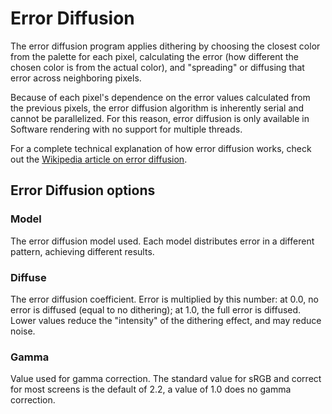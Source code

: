 # Error Diffusion

The error diffusion program applies dithering by choosing the closest color from the palette for each pixel, calculating the error (how different the chosen color is from the actual color), and "spreading" or diffusing that error across neighboring pixels.

Because of each pixel's dependence on the error values calculated from the previous pixels, the error diffusion algorithm is inherently serial and cannot be parallelized. For this reason, error diffusion is only available in Software rendering with no support for multiple threads.

For a complete technical explanation of how error diffusion works, check out the [Wikipedia article on error diffusion](https://en.wikipedia.org/wiki/Error_diffusion).

## Error Diffusion options

### Model

The error diffusion model used. Each model distributes error in a different pattern, achieving different results.

### Diffuse

The error diffusion coefficient. Error is multiplied by this number: at 0.0, no error is diffused (equal to no dithering); at 1.0, the full error is diffused. Lower values reduce the "intensity" of the dithering effect, and may reduce noise.

### Gamma

Value used for gamma correction. The standard value for sRGB and correct for most screens is the default of 2.2, a value of 1.0 does no gamma correction.